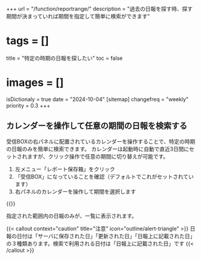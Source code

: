 +++
url = "/function/reportrange/"
description = "過去の日報を探す時、探す期間が決まっていれば期間を指定して簡単に検索ができます"
# tags = []
title = "特定の時期の日報を探したい"
toc = false
# images = []
isDictionaly = true
date = "2024-10-04"
[sitemap]
  changefreq = "weekly"
  priority = 0.3
+++

## カレンダーを操作して任意の期間の日報を検索する

受信BOXの右パネルに配置されているカレンダーを操作することで、特定の時期の日報のみを簡単に検索できます。
カレンダーは起動時に自動で直近3日間にセットされますが、クリック操作で任意の期間に切り替えが可能です。

1. 左メニュー「レポート保存箱」をクリック
2. 「受信BOX」になっていることを確認（デフォルトでこれがセットされています）
3. 右パネルのカレンダーを操作して期間を選択します

{{<iTablet filename="range" msg="1回目のクリックで開始時点、2回目のクリックで終了時点をセットします" alice="pc">}}

指定された範囲内の日報のみが、一覧に表示されます。

{{< callout context="caution" title="注意" icon="outline/alert-triangle" >}}
日報の日付は「サーバに保存された日」「更新された日」「日報上に記載された日」の３種類あります。検索で利用される日付は「日報上に記載された日」です
{{< /callout >}}
